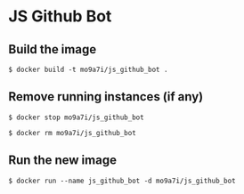 
# JS Github Bot

## Build the image

`$ docker build -t mo9a7i/js_github_bot .`

## Remove running instances (if any)

`$ docker stop mo9a7i/js_github_bot`

`$ docker rm mo9a7i/js_github_bot`

## Run the new image

`$ docker run --name js_github_bot -d mo9a7i/js_github_bot`
